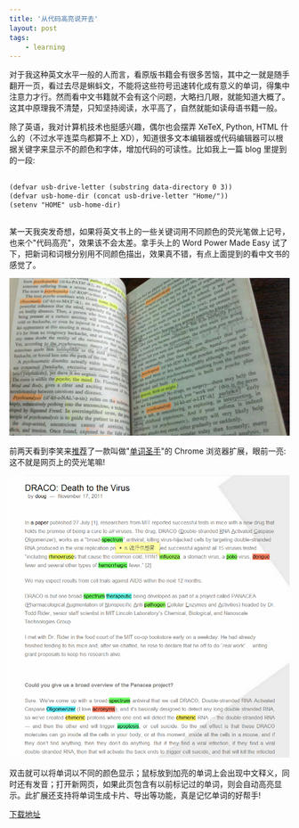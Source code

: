 ```yaml
---
title: '从代码高亮说开去'
layout: post
tags:
    - learning
---
```


对于我这种英文水平一般的人而言，看原版书籍会有很多苦恼，其中之一就是随手翻开一页，看过去尽是蝌蚪文，不能将这些符号迅速转化成有意义的单词，得集中注意力才行。然而看中文书籍就不会有这个问题，大略扫几眼，就能知道大概了。这其中原理我不清楚，只知坚持阅读，水平高了，自然就能如读母语书籍一般。

除了英语，我对计算机技术也挺感兴趣，偶尔也会摆弄 XeTeX, Python, HTML 什么的（不过水平连菜鸟都算不上 XD），知道很多文本编辑器或代码编辑器可以根据关键字来显示不的颜色和字体，增加代码的可读性。比如我上一篇 blog 里提到的一段:

<pre class="lisp">
<code>
(defvar usb-drive-letter (substring data-directory 0 3))
(defvar usb-home-dir (concat usb-drive-letter "Home/"))
(setenv "HOME" usb-home-dir)
</code>
</pre>

某一天我突发奇想，如果将英文书上的一些关键词用不同颜色的荧光笔做上记号，也来个"代码高亮"，效果该不会太差。拿手头上的 Word Power Made Easy 试了下，把新词和词根分别用不同颜色描出，效果真不错，有点上面提到的看中文书的感觉了。

![在英语书籍上用荧光笔做记号](/media/images/page_with_hightlight.jpg)

前两天看到李笑来[推荐](http://www.lixiaolai.com/archives/11595.html)了一款叫做"[单词圣手](https://chrome.google.com/webstore/detail/odhiddefamddbjhpaoagfkmgkkfhjnkd)"的 Chrome 浏览器扩展，眼前一亮: 这不就是网页上的荧光笔嘛!

![单词圣手截图](/media/images/Smart_Word.png)

双击就可以将单词以不同的颜色显示；鼠标放到加亮的单词上会出现中文释义，同时还有发音；打开新网页，如果此页包含有以前标记过的单词，则会自动高亮显示。此扩展还支持将单词生成卡片、导出等功能，真是记忆单词的好帮手!

[下载地址](https://chrome.google.com/webstore/detail/odhiddefamddbjhpaoagfkmgkkfhjnkd)
